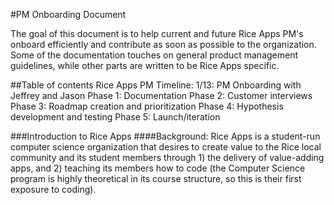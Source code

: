 #PM Onboarding Document

The goal of this document is to help current and future Rice Apps PM's onboard efficiently and contribute as soon as possible to the organization. Some of the documentation touches on general product management guidelines, while other parts are written to be Rice Apps specific. 

##Table of contents
Rice Apps PM Timeline:
1/13: PM Onboarding with Jeffrey and Jason
Phase 1: Documentation
Phase 2: Customer interviews
Phase 3: Roadmap creation and prioritization
Phase 4: Hypothesis development and testing
Phase 5: Launch/iteration

###Introduction to Rice Apps
####Background:
Rice Apps is a student-run computer science organization that desires to create value to the Rice local community and its student members through 1) the delivery of value-adding apps, and 2) teaching its members how to code (the Computer Science program is highly theoretical in its course structure, so this is their first exposure to coding).

